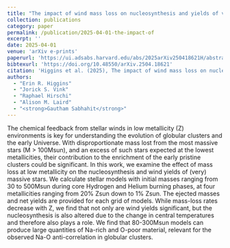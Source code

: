 ```yaml
---
title: "The impact of wind mass loss on nucleosynthesis and yields of very massive stars at low metallicity"
collection: publications
category: paper
permalink: /publication/2025-04-01-the-impact-of
excerpt: ''
date: 2025-04-01
venue: 'arXiv e-prints'
paperurl: 'https://ui.adsabs.harvard.edu/abs/2025arXiv250418621H/abstract'
bibtexurl: 'https://doi.org/10.48550/arXiv.2504.18621'
citation: 'Higgins et al. (2025), The impact of wind mass loss on nucleosynthesis and yields of very massive stars at low metallicity, arXiv e-prints'
authors:
  - "Erin R. Higgins"
  - "Jorick S. Vink"
  - "Raphael Hirschi"
  - "Alison M. Laird"
  - "<strong>Gautham Sabhahit</strong>"
---
```

The chemical feedback from stellar winds in low metallicity (Z) environments is key for understanding the evolution of globular clusters and the early Universe. With disproportionate mass lost from the most massive stars (M &gt; 100Msun), and an excess of such stars expected at the lowest metallicities, their contribution to the enrichment of the early pristine clusters could be significant. In this work, we examine the effect of mass loss at low metallicity on the nucleosynthesis and wind yields of (very) massive stars. We calculate stellar models with initial masses ranging from 30 to 500Msun during core Hydrogen and Helium burning phases, at four metallicities ranging from 20% Zsun down to 1% Zsun. The ejected masses and net yields are provided for each grid of models. While mass-loss rates decrease with Z, we find that not only are wind yields significant, but the nucleosynthesis is also altered due to the change in central temperatures and therefore also plays a role. We find that 80-300Msun models can produce large quantities of Na-rich and O-poor material, relevant for the observed Na-O anti-correlation in globular clusters.
